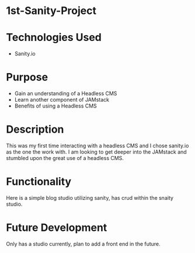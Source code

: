 # 1st-Sanity-Project

# Technologies Used
- Sanity.io 

# Purpose
- Gain an understanding of a Headless CMS
- Learn another component of JAMstack
- Benefits of using a Headless CMS

# Description
This was my first time interacting with a headless CMS and I chose sanity.io as the one the work with. I am looking to get deeper into the JAMstack and stumbled upon the great use of a headless CMS.

# Functionality
Here is a simple blog studio utilizing sanity, has crud within the snaity studio.


# Future Development 
Only has a studio currently, plan to add a front end in the future.
